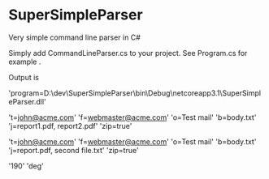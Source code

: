 # SuperSimpleParser
Very simple command line parser in C#

Simply add CommandLineParser.cs to your project.
See Program.cs for example .

Output is

'program=D:\dev\SuperSimpleParser\bin\Debug\netcoreapp3.1\SuperSimpleParser.dll'

't=john@acme.com'
'f=webmaster@acme.com'
'o=Test mail'
'b=body.txt'
'j=report1.pdf, report2.pdf'
'zip=true'

't=john@acme.com'
'f=webmaster@acme.com'
'o=Test mail'
'b=body.txt'
'j=report.pdf, second file.txt'
'zip=true'

'190'
'deg'
                                                                                                                        
